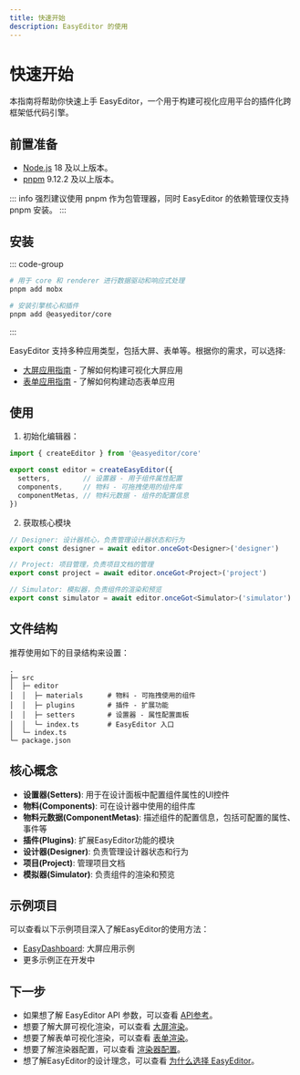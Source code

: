 ```yaml
---
title: 快速开始
description: EasyEditor 的使用
---
```


# 快速开始

本指南将帮助你快速上手 EasyEditor，一个用于构建可视化应用平台的插件化跨框架低代码引擎。

## 前置准备

- [Node.js](https://nodejs.org/) 18 及以上版本。
- [pnpm](https://pnpm.io/) 9.12.2 及以上版本。

::: info
强烈建议使用 pnpm 作为包管理器，同时 EasyEditor 的依赖管理仅支持 pnpm 安装。
:::

## 安装

::: code-group
```sh [pnpm]
# 用于 core 和 renderer 进行数据驱动和响应式处理
pnpm add mobx

# 安装引擎核心和插件
pnpm add @easyeditor/core
```
:::

EasyEditor 支持多种应用类型，包括大屏、表单等。根据你的需求，可以选择:

- [大屏应用指南](/guide/scenarios/dashboard) - 了解如何构建可视化大屏应用
- [表单应用指南](/guide/scenarios/form) - 了解如何构建动态表单应用

## 使用

1. 初始化编辑器：

```typescript
import { createEditor } from '@easyeditor/core'

export const editor = createEasyEditor({
  setters,        // 设置器 - 用于组件属性配置
  components,     // 物料 - 可拖拽使用的组件库
  componentMetas, // 物料元数据 - 组件的配置信息
})
```

2. 获取核心模块

```typescript
// Designer: 设计器核心，负责管理设计器状态和行为
export const designer = await editor.onceGot<Designer>('designer')

// Project: 项目管理，负责项目文档的管理
export const project = await editor.onceGot<Project>('project')

// Simulator: 模拟器，负责组件的渲染和预览
export const simulator = await editor.onceGot<Simulator>('simulator')
```

## 文件结构

推荐使用如下的目录结构来设置：

```
.
├─ src
│  ├─ editor
│  │  ├─ materials      # 物料 - 可拖拽使用的组件
│  │  ├─ plugins        # 插件 - 扩展功能
│  │  ├─ setters        # 设置器 - 属性配置面板
│  │  └─ index.ts       # EasyEditor 入口
│  └─ index.ts
└─ package.json
```

## 核心概念

- **设置器(Setters)**: 用于在设计面板中配置组件属性的UI控件
- **物料(Components)**: 可在设计器中使用的组件库
- **物料元数据(ComponentMetas)**: 描述组件的配置信息，包括可配置的属性、事件等
- **插件(Plugins)**: 扩展EasyEditor功能的模块
- **设计器(Designer)**: 负责管理设计器状态和行为
- **项目(Project)**: 管理项目文档
- **模拟器(Simulator)**: 负责组件的渲染和预览

## 示例项目

可以查看以下示例项目深入了解EasyEditor的使用方法：
- [EasyDashboard](https://github.com/Easy-Editor/EasyDashboard): 大屏应用示例
- 更多示例正在开发中

## 下一步

- 如果想了解 EasyEditor API 参数，可以查看 [API参考](/reference/overview)。
- 想要了解大屏可视化渲染，可以查看 [大屏渲染](/guide/scenarios/dashboard)。
- 想要了解表单可视化渲染，可以查看 [表单渲染](/guide/scenarios/form)。
- 想要了解渲染器配置，可以查看 [渲染器配置](/guide/renderer)。
- 想了解EasyEditor的设计理念，可以查看 [为什么选择 EasyEditor](/guide/why)。

